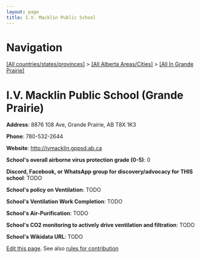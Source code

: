 ```yaml
---
layout: page
title: I.V. Macklin Public School
---
```

# Navigation

[[All countries/states/provinces]](../../..) > [[All Alberta Areas/Cities]](../..) > [[All In Grande Prairie]](..)

# I.V. Macklin Public School (Grande Prairie)

**Address**: 8876 108 Ave, Grande Prairie, AB T8X 1K3

**Phone**: 780-532-2644

**Website**: <http://ivmacklin.gppsd.ab.ca>

**School's overall airborne virus protection grade (0-5)**: 0

**Discord, Facebook, or WhatsApp group for discovery/advocacy for THIS school**: TODO

**School's policy on Ventilation**: TODO

**School's Ventilation Work Completion**: TODO

**School's Air-Purification**: TODO

**School's CO2 monitoring to actively drive ventilation and filtration**: TODO

**School's Wikidata URL**: TODO


[Edit this page](https://github.com/ventilate-schools/AB/edit/main/./Grande_Prairie/I.V._Macklin_Public_School.md). See also [rules for contribution](../../../contribution-rules/)
